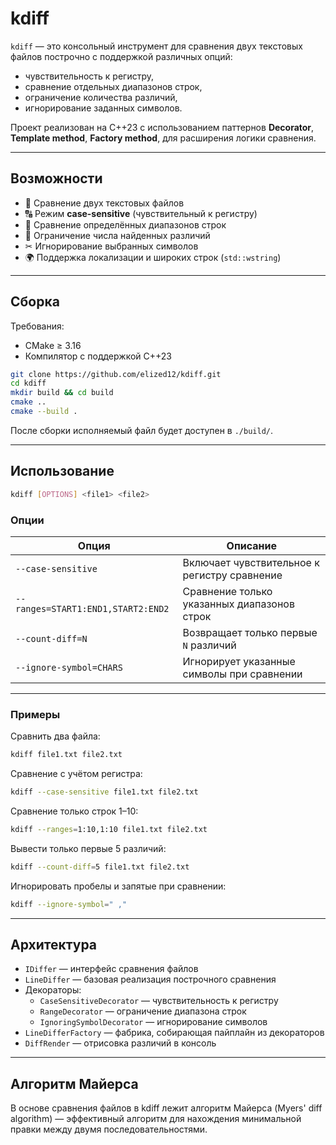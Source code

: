 # kdiff

`kdiff` — это консольный инструмент для сравнения двух текстовых файлов построчно с поддержкой различных опций:  
- чувствительность к регистру,  
- сравнение отдельных диапазонов строк,  
- ограничение количества различий,  
- игнорирование заданных символов.  

Проект реализован на C++23 с использованием паттернов **Decorator**, **Template method**, **Factory method**,  для расширения логики сравнения.

---

## Возможности

- 📄 Сравнение двух текстовых файлов
- 🔠 Режим **case-sensitive** (чувствительный к регистру)
- 🔢 Сравнение определённых диапазонов строк
- 🎯 Ограничение числа найденных различий
- ✂ Игнорирование выбранных символов
- 🌍 Поддержка локализации и широких строк (`std::wstring`)

---

## Сборка

Требования:
- CMake ≥ 3.16
- Компилятор с поддержкой C++23

```bash
git clone https://github.com/elized12/kdiff.git
cd kdiff
mkdir build && cd build
cmake ..
cmake --build .
```

После сборки исполняемый файл будет доступен в `./build/`.

---

## Использование

```bash
kdiff [OPTIONS] <file1> <file2>
```

### Опции

| Опция                              | Описание                                                                  |
|------------------------------------|---------------------------------------------------------------------------|
| `--case-sensitive`                 | Включает чувствительное к регистру сравнение                              |
| `--ranges=START1:END1,START2:END2` | Сравнение только указанных диапазонов строк                               |
| `--count-diff=N`                   | Возвращает только первые `N` различий                                     |
| `--ignore-symbol=CHARS`            | Игнорирует указанные символы при сравнении                                |

---

### Примеры

Сравнить два файла:

```bash
kdiff file1.txt file2.txt
```

Сравнение с учётом регистра:

```bash
kdiff --case-sensitive file1.txt file2.txt
```

Сравнение только строк 1–10:

```bash
kdiff --ranges=1:10,1:10 file1.txt file2.txt
```

Вывести только первые 5 различий:

```bash
kdiff --count-diff=5 file1.txt file2.txt
```

Игнорировать пробелы и запятые при сравнении:

```bash
kdiff --ignore-symbol=" ,"
```

---

## Архитектура

- `IDiffer` — интерфейс сравнения файлов  
- `LineDiffer` — базовая реализация построчного сравнения  
- Декораторы:
  - `CaseSensitiveDecorator` — чувствительность к регистру  
  - `RangeDecorator` — ограничение диапазона строк  
  - `IgnoringSymbolDecorator` — игнорирование символов  
- `LineDifferFactory` — фабрика, собирающая пайплайн из декораторов  
- `DiffRender` — отрисовка различий в консоль

---

## Алгоритм Майерса

В основе сравнения файлов в kdiff лежит алгоритм Майерса (Myers' diff algorithm) — эффективный алгоритм для нахождения минимальной правки между двумя последовательностями.